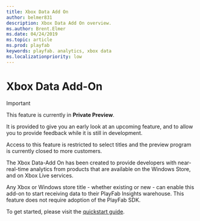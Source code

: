 ```yaml
---
title: Xbox Data Add On
author: belmer831
description: Xbox Data Add On overview.
ms.author: Brent.Elmer
ms.date: 04/24/2019
ms.topic: article
ms.prod: playfab
keywords: playfab. analytics, xbox data
ms.localizationpriority: low
---
```


# Xbox Data Add-On

> [!IMPORTANT]
> This feature is currently in **Private Preview**.  
>
> It is provided to give you an early look at an upcoming feature, and to allow you to provide feedback while it is still in development.  
>
> Access to this feature is restricted to select titles and the preview program is currently closed to more customers.

The Xbox Data-Add On has been created to provide developers with near-real-time analytics from products that are available on the Windows Store, and on Xbox Live services.

Any Xbox or Windows store title - whether existing or new - can enable this add-on to start receiving data to their PlayFab Insights warehouse. This feature does not require adoption of the PlayFab SDK.

To get started, please visit the [quickstart guide](quickstart.md).

